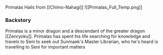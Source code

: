 Primalas Hails from [[Chimo-Nahagi]]
![[Primalas_Full_Temp.png]]

### Backstory

Primalas is a minor dragon and a descendant of the greater dragon [[Zenryoku]]. Primalas has spent his life searching for knowledge and travels to Seni to seek out Sunmaek's Master Librarian, who he's heard is travelling to Seni for important matters
